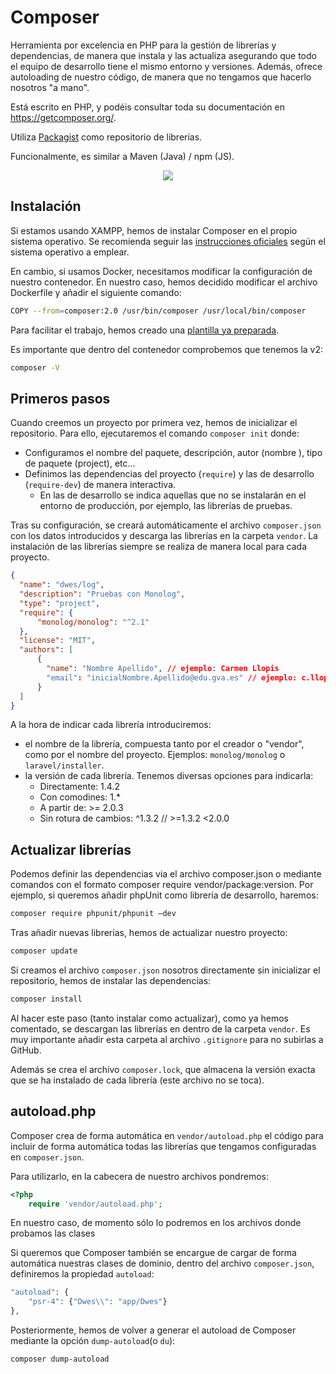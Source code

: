 # Composer

Herramienta por excelencia en PHP para la gestión de librerías y dependencias, de manera que instala y las actualiza asegurando que todo el equipo de desarrollo tiene el mismo entorno y versiones. Además, ofrece autoloading de nuestro código, de manera que no tengamos que hacerlo nosotros "a mano".

Está escrito en PHP, y podéis consultar toda su documentación en https://getcomposer.org/.

Utiliza [Packagist](https://packagist.org/) como repositorio de librerías.

Funcionalmente, es similar a Maven (Java) / npm (JS).

<div style="text-align: center;"><img src="../../img/ud05/logo-composer.png" style="max-width: 25%;" /></div>

## Instalación

Si estamos usando XAMPP, hemos de instalar Composer en el propio sistema operativo. Se recomienda seguir las [instrucciones oficiales](https://getcomposer.org/doc/00-intro.md) según el sistema operativo a emplear.

En cambio, si usamos Docker, necesitamos modificar la configuración de nuestro contenedor. En nuestro caso, hemos decidido modificar el archivo Dockerfile y añadir el siguiente comando:

```sh
COPY --from=composer:2.0 /usr/bin/composer /usr/local/bin/composer	
```

Para facilitar el trabajo, hemos creado una [plantilla ya preparada](http://localhost:51235/UD05_ES/resources/plantilla-APC.zip).

Es importante que dentro del contenedor comprobemos que tenemos la v2:

```sh
composer -V
```

## Primeros pasos

Cuando creemos un proyecto por primera vez, hemos de inicializar el repositorio. Para ello, ejecutaremos el comando `composer init` donde:

- Configuramos el nombre del paquete, descripción, autor (nombre ), tipo de paquete (project), etc...
- Definimos las dependencias del proyecto (`require`) y las de desarrollo (`require-dev`) de manera interactiva.
   - En las de desarrollo se indica aquellas que no se instalarán en el entorno de producción, por ejemplo, las librerías de pruebas.

Tras su configuración, se creará automáticamente el archivo `composer.json` con los datos introducidos y descarga las librerías en la carpeta `vendor`. La instalación de las librerías siempre se realiza de manera local para cada proyecto.

```json
{
  "name": "dwes/log",
  "description": "Pruebas con Monolog",
  "type": "project",
  "require": {
      "monolog/monolog": "^2.1"
  },
  "license": "MIT",
  "authors": [
      {
        "name": "Nombre Apellido", // ejemplo: Carmen Llopis
        "email": "inicialNombre.Apellido@edu.gva.es" // ejemplo: c.llopis@edu.gva.es
      }
  ]
}
```

A la hora de indicar cada librería introduciremos:

- el nombre de la librería, compuesta tanto por el creador o "vendor", como por el nombre del proyecto. Ejemplos: `monolog/monolog` o `laravel/installer`.
- la versión de cada librería. Tenemos diversas opciones para indicarla:
   - Directamente: 1.4.2
   - Con comodines: 1.*
   - A partir de: >= 2.0.3
   - Sin rotura de cambios: ^1.3.2 // >=1.3.2 <2.0.0

## Actualizar librerías

Podemos definir las dependencias via el archivo composer.json o mediante comandos con el formato composer require vendor/package:version. Por ejemplo, si queremos añadir phpUnit como librería de desarrollo, haremos:

```sh
composer require phpunit/phpunit –dev
```

Tras añadir nuevas librerías, hemos de actualizar nuestro proyecto:

```sh
composer update
```

Si creamos el archivo `composer.json` nosotros directamente sin inicializar el repositorio, hemos de instalar las dependencias:

```sh
composer install
```

Al hacer este paso (tanto instalar como actualizar), como ya hemos comentado, se descargan las librerías en dentro de la carpeta `vendor`. Es muy importante añadir esta carpeta al archivo `.gitignore` para no subirlas a GitHub.

Además se crea el archivo `composer.lock`, que almacena la versión exacta que se ha instalado de cada librería (este archivo no se toca).

## autoload.php

Composer crea de forma automática en `vendor/autoload.php` el código para incluir de forma automática todas las librerías que tengamos configuradas en `composer.json`.

Para utilizarlo, en la cabecera de nuestro archivos pondremos:

```php
<?php
	require 'vendor/autoload.php';
```

En nuestro caso, de momento sólo lo podremos en los archivos donde probamos las clases

Si queremos que Composer también se encargue de cargar de forma automática nuestras clases de dominio, dentro del archivo `composer.json`, definiremos la propiedad `autoload`:

```php
"autoload": {
	"psr-4": {"Dwes\\": "app/Dwes"}
},
```

Posteriormente, hemos de volver a generar el autoload de Composer mediante la opción `dump-autoload`(o `du`):

```sh
composer dump-autoload
```



